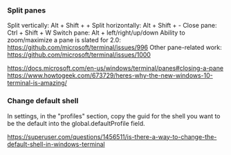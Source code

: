 ### Split panes

Split vertically: Alt + Shift + +
Split horizontally: Alt + Shift + -
Close pane: Ctrl + Shift + W
Switch pane: Alt + left/right/up/down
Ability to zoom/maximize a pane is slated for 2.0: https://github.com/microsoft/terminal/issues/996
Other pane-related work: https://github.com/microsoft/terminal/issues/1000

https://docs.microsoft.com/en-us/windows/terminal/panes#closing-a-pane
https://www.howtogeek.com/673729/heres-why-the-new-windows-10-terminal-is-amazing/


### Change default shell

In settings, in the "profiles" section, copy the guid for the shell you want to be the default into the global.defaultProfile field.

https://superuser.com/questions/1456511/is-there-a-way-to-change-the-default-shell-in-windows-terminal